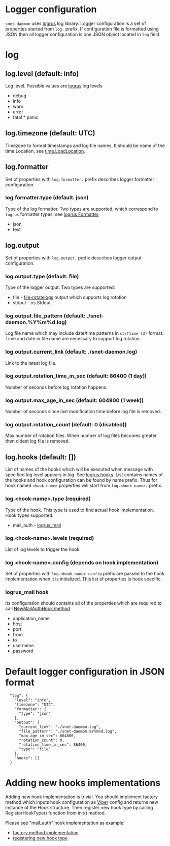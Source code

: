 # Logger configuration

```snet-daemon``` uses [logrus](https://github.com/sirupsen/logrus) log
library. Logger configuration is a set of properties started from ```log.```
prefix. If configuration file is formatted using JSON then all logger
configuration is one JSON object located in ```log``` field.

# log

## log.level (default: info)

Log level. Possible values are [logrus](https://github.com/sirupsen/logrus) log
levels
* debug
* info
* warn
* error
* fatal * panic 
## log.timezone (default: UTC)

Timezone to format timestamps and log file names. It should be name of the
time.Location, see
[time.LoadLocation](https://golang.org/pkg/time/#LoadLocation).

## log.formatter

Set of properties with ```log.formatter.``` prefix describes logger formatter
configuration.

### log.formatter.type (default: json)

Type of the log formatter. Two types are supported, which correspond to
```logrus``` formatter types, see [logrus
Formatter](https://github.com/sirupsen/logrus#formatters)
* json
* text

## log.output

Set of properties with ```log.output.``` prefix describes logger output
configuration.

### log.output.type (default: file)

Type of the logger output. Two types are supported:
* file - [file-rotatelogs](https://github.com/lestrrat-go/file-rotatelogs)
  output which supports log rotation
* stdout - os.Stdout

### log.output.file_pattern (default: ./snet-daemon.%Y%m%d.log)

Log file name which may include date/time patterns in ```strftime (3)```
format. Time and date in file name are necessary to support log rotation.

### log.output.current_link (default: ./snet-daemon.log)

Link to the latest log file.

### log.output.rotation_time_in_sec (default: 86400 (1 day))

Number of seconds before log rotation happens.

### log.output.max_age_in_sec (default: 604800 (1 week))

Number of seconds since last modification time before log file is removed.

### log.output.rotation_count (default: 0 (disabled))

Max number of rotation files. When number of log files becomes greater then
oldest log file is removed.

## log.hooks (default: [])

List of names of the hooks which will be executed when message with specified
log level appears in log. See [logrus
hooks](https://github.com/sirupsen/logrus#hooks). List contains names of the
hooks and hook configuration can be found by name prefix.  Thus for hook named
```<hook-name>``` properties will start from ```log.<hook-name>.``` prefix.

### log.\<hook-name\>.type (required)

Type of the hook. This type is used to find actual hook implementation. Hook
types supported:
* mail_auth - [logrus_mail](https://github.com/zbindenren/logrus_mail)

### log.\<hook-name\>.levels (required)

List of log levels to trigger the hook. 

### log.\<hook-name\>.config (depends on hook implementation)

Set of properties with ```log.<hook-name>.config``` prefix are passed to the
hook implementation when it is initialized. This list of properties is hook
specific.

### logrus_mail hook

Its configuration should contains all of the properties which are required to
call [NewMailAuthHook method](https://godoc.org/github.com/zbindenren/logrus_mail#NewMailAuthHook)
* application_name
* host
* port
* from
* to
* username
* password

# Default logger configuration in JSON format

```
  "log": {
    "level": "info",
    "timezone": "UTC",
    "formatter": {
      "type": "json"
    },
    "output": {
      "current_link": "./snet-daemon.log",
      "file_pattern": "./snet-daemon.%Y%m%d.log",
      "max_age_in_sec": 604800,
      "rotation_count": 0,
      "rotation_time_in_sec": 86400,
      "type": "file"
    },
    "hooks": []
  }
```

# Adding new hooks implementations

Adding new hook implementation is trivial. You should implement factory method
which inputs hook configuration as [Viper](https://godoc.org/github.com/spf13/viper#Viper)
config and returns new instance of the Hook structure. Then register new hook
type by calling RegisterHookType() function from init() method. 

Please see "mail_auth" hook implementation as example:
* [factory method implementation](https://github.com/singnet/snet-daemon/blob/7b897738b17a21fd105a8a69d4d6841fa5f88dbd/logger/hook.go#L106)
* [registering new hook type](https://github.com/singnet/snet-daemon/blob/7b897738b17a21fd105a8a69d4d6841fa5f88dbd/logger/hook.go#L43)
